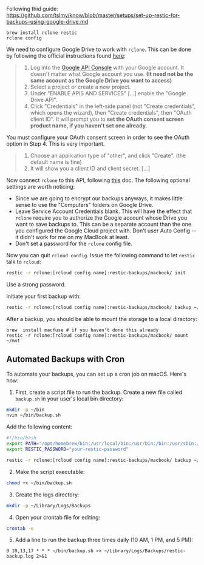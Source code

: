 Following thid guide:
https://github.com/tslmy/know/blob/master/setups/set-up-restic-for-backups-using-google-drive.md

```
brew install rclone restic
rclone config
```

We need to configure Google Drive to work with `rclone`. This can be done by following the official instructions found [here](https://rclone.org/drive/#making-your-own-client-id):

> 1. Log into the [Google API Console](https://console.developers.google.com/) with your Google account. It doesn't matter what Google account you use. **\(It need not be the same account as the Google Drive you want to access\)**
> 2. Select a project or create a new project.
> 3. Under "ENABLE APIS AND SERVICES" \[...\] enable the "Google Drive API".
> 4. Click "Credentials" in the left-side panel \(not "Create credentials", which opens the wizard\), then "Create credentials", then "OAuth client ID". It will prompt you to **set the OAuth consent screen product name, if you haven't set one already.**

You must configure your OAuth consent screen in order to see the OAuth option in Step 4. This is very important.

> 1. Choose an application type of "other", and click "Create". \(the default name is fine\)
> 2. It will show you a client ID and client secret. \[...\]

Now connect `rclone` to this API, following [this](https://rclone.org/drive/) doc. The following optional settings are worth noticing:

- Since we are going to encrypt our backups anyways, it makes little sense to use the "Computers" folders on Google Drive.
- Leave Service Account Credentials blank. This will have the effect that `rclone` require you to authorize the Google account whose Drive you want to save backups to. This can be a separate account than the one you configured the Google Cloud project with. Don't user Auto Config -- it didn't work for me on my MacBook at least.
- Don't set a password for the `rclone` config file.

Now you can quit `rcloud config`. Issue the following command to let `restic` talk to `rcloud`:

```bash
restic -r rclone:[rcloud config name]:restic-backups/macbook/ init
```

Use a strong password.

Initiate your first backup with:

```bash
restic -r rclone:[rcloud config name]:restic-backups/macbook/ backup ~/Backups
```

After a backup, you should be able to mount the storage to a local directory:

```text
brew  install macfuse # if you haven't done this already
restic -r rclone:[rcloud config name]:restic-backups/macbook/ mount ~/mnt
```

## Automated Backups with Cron

To automate your backups, you can set up a cron job on macOS. Here's how:

1. First, create a script file to run the backup. Create a new file called `backup.sh` in your user's local bin directory:

```bash
mkdir -p ~/bin
nvim ~/bin/backup.sh
```

Add the following content:

```bash
#!/bin/bash
export PATH="/opt/homebrew/bin:/usr/local/bin:/usr/bin:/bin:/usr/sbin:/sbin"
export RESTIC_PASSWORD="your-restic-password"

restic -r rclone:[rcloud config name]:restic-backups/macbook/ backup ~/Backups
```

2. Make the script executable:

```bash
chmod +x ~/bin/backup.sh
```

3. Create the logs directory:

```bash
mkdir -p ~/Library/Logs/Backups
```

4. Open your crontab file for editing:

```bash
crontab -e
```

5. Add a line to run the backup three times daily (10 AM, 1 PM, and 5 PM):

```text
0 10,13,17 * * * ~/bin/backup.sh >> ~/Library/Logs/Backups/restic-backup.log 2>&1
```
